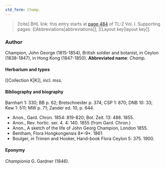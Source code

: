 ```yaml
---
std_form: Champ.
---
```


> [!cite] BHL link: this entry starts at [page 484](https://www.biodiversitylibrary.org/page/33120615) of TL-2 Vol. I.
> Supporting pages: [[Abbreviations|abbreviations]], [[Layout key|layout key]].

### Author

Champion, John George (1815-1854), British soldier and botanist, in Ceylon (1838-1847), in Hong Kong (1847-1850). 
**Abbreviated name**: *Champ.*

#### Herbarium and types

[[Collection K|K]], incl. mss.

#### Bibliography and biography

Barnhart 1: 330; BB p. 62; Bretschneider p. 374; CSP 1: 870; DNB 10: 33; Kew 1: 511; MW p. 71; Zander ed. 10, p. 644.
- Anon., Gard. Chron. 1854: 819-820; Bot. Zeit. 13: 488. 1855.
- Anon., Rev. hortic. ser. 4. 4: 140. 1855 (from Gard. Chron.)
- Anon., A sketch of the life of John Georg Champion, London 1855.
- Bentham, Flora Hongkongensis 8\*-9\*. 1861.
- Boulger, *in* Trimen and Hooker, Hand-book Flora Ceylon 5: 375. 1900.

#### Eponymy

*Championia* G. Gardner (1846).

